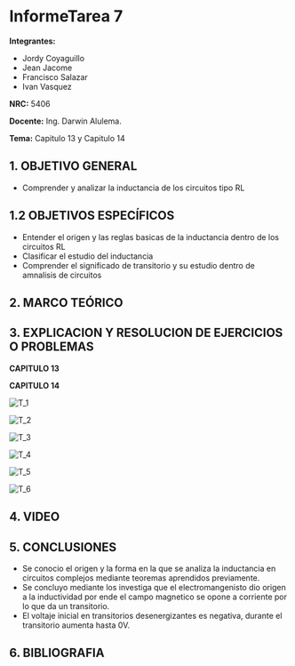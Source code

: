 # InformeTarea 7
**Integrantes:**
- Jordy Coyaguillo
- Jean Jacome
- Francisco Salazar
- Ivan Vasquez



 **NRC:** 5406
 
 **Docente:** Ing. Darwin Alulema.
 
 **Tema:** Capitulo 13 y Capitulo 14
 
 ## 1. OBJETIVO GENERAL
 - Comprender y analizar la inductancia de los circuitos tipo RL

 ## 1.2 OBJETIVOS ESPECÍFICOS
 - Entender el origen y las reglas basicas de la inductancia dentro de los circuitos RL
 - Clasificar el estudio del inductancia
 - Comprender el significado de transitorio y su estudio dentro de amnalisis de circuitos
 
 ## 2. MARCO TEÓRICO
 
 ## 3. EXPLICACION Y RESOLUCION DE EJERCICIOS O PROBLEMAS 
 
 **CAPITULO 13**
 
 
 **CAPITULO 14**

![T_1](https://user-images.githubusercontent.com/84586968/130708680-f9ad3d2b-751f-4ace-a4a5-c891a5464a78.PNG)

![T_2](https://user-images.githubusercontent.com/84586968/130708682-393461c4-18ce-4912-8ff9-39769baa0950.PNG)

![T_3](https://user-images.githubusercontent.com/84586968/130708683-4ee4ccd9-8036-408d-aa27-cf0b55ecd99a.PNG)

![T_4](https://user-images.githubusercontent.com/84586968/130708685-eeb11a3e-a445-4ea6-8836-c08f2b8d8de7.PNG)

![T_5](https://user-images.githubusercontent.com/84586968/130708686-01dd2e6d-9839-4dd6-8af7-19b69e715a0c.PNG)

![T_6](https://user-images.githubusercontent.com/84586968/130708687-d273f08f-81d1-4783-838a-eb7a0e07a22e.PNG)


 ## 4. VIDEO

 ## 5. CONCLUSIONES
- Se conocio el origen y la forma en la que se analiza la inductancia en circuitos complejos mediante teoremas aprendidos previamente.
- Se concluyo mediante los investiga que el electromangenisto dio origen a la inductividad por ende el campo magnetico se opone a corriente por lo que da un transitorio.
- El voltaje inicial en transitorios desenergizantes es negativa, durante el transitorio aumenta hasta 0V.
 ## 6. BIBLIOGRAFIA




